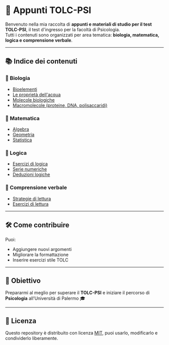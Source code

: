 # 🧠 Appunti TOLC-PSI

Benvenuto nella mia raccolta di **appunti e materiali di studio per il test TOLC-PSI**, il test d'ingresso per la facoltà di Psicologia.  
Tutti i contenuti sono organizzati per area tematica: **biologia, matematica, logica e comprensione verbale**.

---

## 📚 Indice dei contenuti

### 🔬 Biologia
- [Bioelementi](biologia/bioelementi.md)
- [Le proprietà dell'acqua](biologia/acqua.md)
- [Molecole biologiche](biologia/molecole-biologiche.md)
- [Macromolecole (proteine, DNA, polisaccaridi)](biologia/macromolecole.md)

### 📐 Matematica
- [Algebra](matematica/algebra.md)
- [Geometria](matematica/geometria.md)
- [Statistica](matematica/statistica.md)

### 🧩 Logica
- [Esercizi di logica](logica/esercizi-logica.md)
- [Serie numeriche](logica/serie-numeriche.md)
- [Deduzioni logiche](logica/deduzioni.md)

### 📖 Comprensione verbale
- [Strategie di lettura](comprensione-verbale/strategie-lettura.md)
- [Esercizi di lettura](comprensione-verbale/esercizi-lettura.md)

---

## 🛠 Come contribuire

Puoi:
- Aggiungere nuovi argomenti
- Migliorare la formattazione
- Inserire esercizi stile TOLC

---

## 📌 Obiettivo

Prepararmi al meglio per superare il **TOLC-PSI** e iniziare il percorso di **Psicologia** all’Università di Palermo 🎓

---

## 📎 Licenza

Questo repository è distribuito con licenza [MIT](LICENSE), puoi usarlo, modificarlo e condividerlo liberamente.

